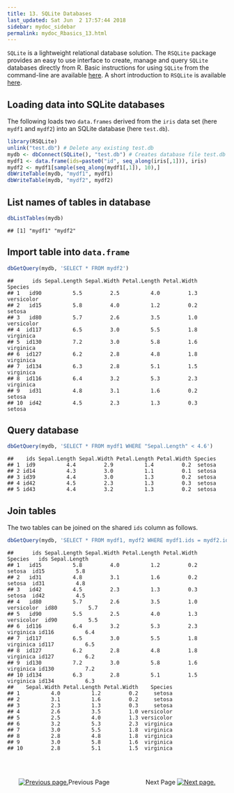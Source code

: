 ```yaml
---
title: 13. SQLite Databases
last_updated: Sat Jun  2 17:57:44 2018
sidebar: mydoc_sidebar
permalink: mydoc_Rbasics_13.html
---
```


`SQLite` is a lightweight relational database solution. The `RSQLite` package provides an easy to use interface to create, manage and query `SQLite` databases directly from R. Basic instructions
for using `SQLite` from the command-line are available [here](https://www.sqlite.org/cli.html). A short introduction to `RSQLite` is available [here](https://github.com/rstats-db/RSQLite/blob/master/vignettes/RSQLite.Rmd).

## Loading data into SQLite databases

The following loads two `data.frames` derived from the `iris` data set (here `mydf1` and `mydf2`) 
into an SQLite database (here `test.db`).


```r
library(RSQLite)
unlink("test.db") # Delete any existing test.db
mydb <- dbConnect(SQLite(), "test.db") # Creates database file test.db
mydf1 <- data.frame(ids=paste0("id", seq_along(iris[,1])), iris)
mydf2 <- mydf1[sample(seq_along(mydf1[,1]), 10),]
dbWriteTable(mydb, "mydf1", mydf1)
dbWriteTable(mydb, "mydf2", mydf2)
```

## List names of tables in database


```r
dbListTables(mydb)
```

```
## [1] "mydf1" "mydf2"
```

## Import table into `data.frame`


```r
dbGetQuery(mydb, 'SELECT * FROM mydf2')
```

```
##      ids Sepal.Length Sepal.Width Petal.Length Petal.Width    Species
## 1   id90          5.5         2.5          4.0         1.3 versicolor
## 2   id15          5.8         4.0          1.2         0.2     setosa
## 3   id80          5.7         2.6          3.5         1.0 versicolor
## 4  id117          6.5         3.0          5.5         1.8  virginica
## 5  id130          7.2         3.0          5.8         1.6  virginica
## 6  id127          6.2         2.8          4.8         1.8  virginica
## 7  id134          6.3         2.8          5.1         1.5  virginica
## 8  id116          6.4         3.2          5.3         2.3  virginica
## 9   id31          4.8         3.1          1.6         0.2     setosa
## 10  id42          4.5         2.3          1.3         0.3     setosa
```

## Query database


```r
dbGetQuery(mydb, 'SELECT * FROM mydf1 WHERE "Sepal.Length" < 4.6')
```

```
##    ids Sepal.Length Sepal.Width Petal.Length Petal.Width Species
## 1  id9          4.4         2.9          1.4         0.2  setosa
## 2 id14          4.3         3.0          1.1         0.1  setosa
## 3 id39          4.4         3.0          1.3         0.2  setosa
## 4 id42          4.5         2.3          1.3         0.3  setosa
## 5 id43          4.4         3.2          1.3         0.2  setosa
```

## Join tables

The two tables can be joined on the shared `ids` column as follows. 


```r
dbGetQuery(mydb, 'SELECT * FROM mydf1, mydf2 WHERE mydf1.ids = mydf2.ids')
```

```
##      ids Sepal.Length Sepal.Width Petal.Length Petal.Width    Species   ids Sepal.Length
## 1   id15          5.8         4.0          1.2         0.2     setosa  id15          5.8
## 2   id31          4.8         3.1          1.6         0.2     setosa  id31          4.8
## 3   id42          4.5         2.3          1.3         0.3     setosa  id42          4.5
## 4   id80          5.7         2.6          3.5         1.0 versicolor  id80          5.7
## 5   id90          5.5         2.5          4.0         1.3 versicolor  id90          5.5
## 6  id116          6.4         3.2          5.3         2.3  virginica id116          6.4
## 7  id117          6.5         3.0          5.5         1.8  virginica id117          6.5
## 8  id127          6.2         2.8          4.8         1.8  virginica id127          6.2
## 9  id130          7.2         3.0          5.8         1.6  virginica id130          7.2
## 10 id134          6.3         2.8          5.1         1.5  virginica id134          6.3
##    Sepal.Width Petal.Length Petal.Width    Species
## 1          4.0          1.2         0.2     setosa
## 2          3.1          1.6         0.2     setosa
## 3          2.3          1.3         0.3     setosa
## 4          2.6          3.5         1.0 versicolor
## 5          2.5          4.0         1.3 versicolor
## 6          3.2          5.3         2.3  virginica
## 7          3.0          5.5         1.8  virginica
## 8          2.8          4.8         1.8  virginica
## 9          3.0          5.8         1.6  virginica
## 10         2.8          5.1         1.5  virginica
```


<br><br><center><a href="mydoc_Rbasics_12.html"><img src="images/left_arrow.png" alt="Previous page."></a>Previous Page &nbsp; &nbsp; &nbsp; &nbsp; &nbsp; &nbsp; &nbsp; &nbsp; &nbsp; &nbsp; Next Page
<a href="mydoc_Rbasics_14.html"><img src="images/right_arrow.png" alt="Next page."></a></center>
